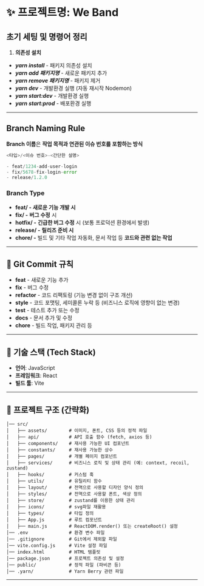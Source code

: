 # ✨ 프로젝트명: We Band

## 초기 세팅 및 명령어 정리

1. **의존성 설치**

- **_yarn install_** - 패키지 의존성 설치
- **_yarn add 패키지명_** - 새로운 패키지 추가
- **_yarn remove 패키지명_** - 패키지 제거
- **_yarn dev_** - 개발환경 실행 (자동 재시작 Nodemon)
- **_yarn start:dev_** - 개발환경 실행
- **_yarn start:prod_** - 배포환경 실행

---

## Branch Naming Rule

**Branch 이름**은 **작업 목적과 연관된 이슈 번호를 포함하는 방식**

```php
<타입>/<이슈 번호>-<간단한 설명>

- feat/1234-add-user-login
- fix/5678-fix-login-error
- release/1.2.0
```

### Branch Type

- **feat/ - 새로운 기능 개발 시**
- **fix/ -** **버그 수정** 시
- **hotfix/ -** **긴급한 버그 수정** 시 (보통 프로덕션 환경에서 발생)
- **release/ -** **릴리즈 준비 시**
- **chore/ -** 빌드 및 기타 작업 자동화, 문서 작업 등 **코드와 관련 없는 작업**

---

## 📌 Git Commit 규칙

- **feat** - 새로운 기능 추가
- **fix** - 버그 수정
- **refactor** - 코드 리팩토링 (기능 변경 없이 구조 개선)
- **style** - 코드 포맷팅, 세미콜론 누락 등 (비즈니스 로직에 영향이 없는 변경)
- **test** - 테스트 추가 또는 수정
- **docs** - 문서 추가 및 수정
- **chore** - 빌드 작업, 패키지 관리 등

---

## 📌 기술 스택 (Tech Stack)

- **언어**: JavaScript
- **프레임워크**: React
- **빌드 툴**: Vite

---

## 📂 프로젝트 구조 (간략화)

```
│── src/
│   ├── assets/        # 이미지, 폰트, CSS 등의 정적 파일
│   ├── api/           # API 호출 함수 (fetch, axios 등)
│   ├── components/    # 재사용 가능한 UI 컴포넌트
│   ├── constants/     # 재사용 가능한 상수
│   ├── pages/         # 개별 페이지 컴포넌트
│   ├── services/      # 비즈니스 로직 및 상태 관리 (예: context, recoil, zustand)
│   ├── hooks/         # 커스텀 훅
│   ├── utils/         # 유틸리티 함수
│   ├── layout/        # 전역으로 사용할 디자인 양식 정의
│   ├── styles/        # 전역으로 사용할 폰트, 색상 정의
│   ├── store/         # zustand를 이용한 상태 관리
│   ├── icons/         # svg파일 재활용
│   ├── types/         # 타입 정의
│   ├── App.js         # 루트 컴포넌트
│   ├── main.js        # ReactDOM.render() 또는 createRoot() 설정
│── .env               # 환경 변수 파일
│── .gitignore         # Git에서 제외할 파일
│── vite.config.js     # Vite 설정 파일
│── index.html         # HTML 템플릿
│── package.json       # 프로젝트 의존성 및 설정
│── public/            # 정적 파일 (파비콘 등)
│── .yarn/             # Yarn Berry 관련 파일
```

---
